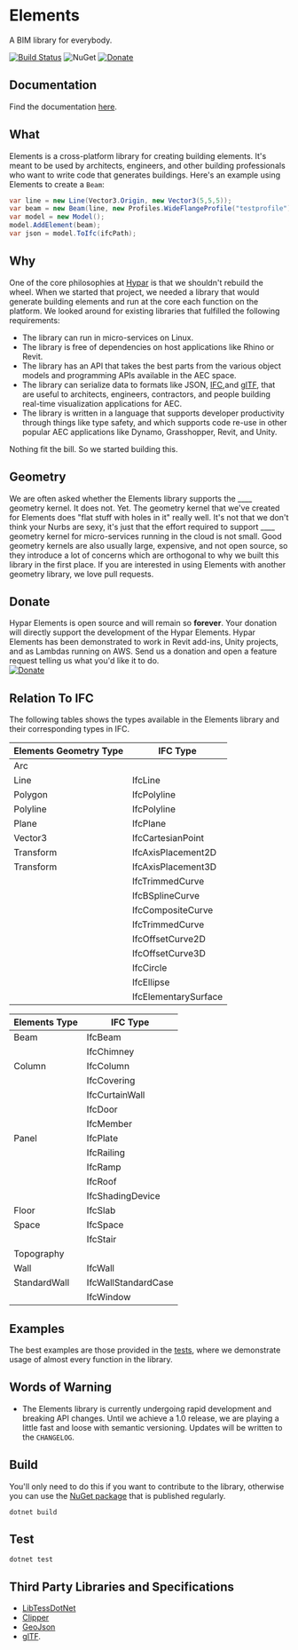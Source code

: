 # Elements
A BIM library for everybody.

[![Build Status](https://travis-ci.org/hypar-io/elements.svg?branch=master)](https://travis-ci.org/hypar-io/elements)
![NuGet](https://img.shields.io/nuget/v/Hypar.Elements.svg)
[![Donate](https://img.shields.io/badge/Donate-PayPal-green.svg)](https://www.paypal.com/cgi-bin/webscr?cmd=_s-xclick&hosted_button_id=3HBW7BYRSBZYE)

## Documentation
Find the documentation [here](https://hypar-io.github.io/Elements/index.html).

## What
Elements is a cross-platform library for creating building elements. It's meant to be used by architects, engineers, and other building professionals who want to write code that generates buildings. Here's an example using Elements to create a `Beam`:
```c#
var line = new Line(Vector3.Origin, new Vector3(5,5,5));
var beam = new Beam(line, new Profiles.WideFlangeProfile("testprofile"));
var model = new Model();
model.AddElement(beam);
var json = model.ToIfc(ifcPath);
```

## Why
One of the core philosophies at [Hypar](https://www.hypar.io) is that we shouldn't rebuild the wheel. When we started that project, we needed a library that would generate building elements and run at the core each function on the platform. We looked around for existing libraries that fulfilled the following requirements:
- The library can run in micro-services on Linux.
- The library is free of dependencies on host applications like Rhino or Revit.
- The library has an API that takes the best parts from the various object models and programming APIs available in the AEC space.
- The library can serialize data to formats like JSON, [IFC](https://www.buildingsmart.org/about/what-is-openbim/ifc-introduction/),and [glTF](https://www.khronos.org/gltf/), that are useful to architects, engineers, contractors, and people building real-time visualization applications for AEC.
- The library is written in a language that supports developer productivity through things like type safety, and which supports code re-use in other popular AEC applications like Dynamo, Grasshopper, Revit, and Unity.

Nothing fit the bill. So we started building this. 

## Geometry
We are often asked whether the Elements library supports the ____ geometry kernel. It does not. Yet. The geometry kernel that we've created for Elements does "flat stuff with holes in it" really well. It's not that we don't think your Nurbs are sexy, it's just that the effort required to support ____ geometry kernel for micro-services running in the cloud is not small. Good geometry kernels are also usually large, expensive, and not open source, so they introduce a lot of concerns which are orthogonal to why we built this library in the first place. If you are interested in using Elements with another geometry library, we love pull requests.

## Donate
Hypar Elements is open source and will remain so **forever**. Your donation will directly support the development of the Hypar Elements. Hypar Elements has been demonstrated to work in Revit add-ins, Unity projects, and as Lambdas running on AWS. Send us a donation and open a feature request telling us what you'd like it to do.  
[![Donate](https://img.shields.io/badge/Donate-PayPal-green.svg)](https://www.paypal.com/cgi-bin/webscr?cmd=_s-xclick&hosted_button_id=3HBW7BYRSBZYE)

## Relation To IFC
The following tables shows the types available in the Elements library and their corresponding types in IFC.

|Elements Geometry Type|IFC Type|
|--|--|
|Arc|
|Line|IfcLine|
|Polygon|IfcPolyline|
|Polyline|IfcPolyline|
|Plane|IfcPlane|
|Vector3|IfcCartesianPoint|
|Transform|IfcAxisPlacement2D|
|Transform|IfcAxisPlacement3D|
||IfcTrimmedCurve|
||IfcBSplineCurve|
||IfcCompositeCurve|
||IfcTrimmedCurve|
||IfcOffsetCurve2D|
||IfcOffsetCurve3D|
||IfcCircle|
||IfcEllipse|
||IfcElementarySurface|

|Elements Type|IFC Type|
|--|--|
|Beam|IfcBeam|
||IfcChimney|
|Column|IfcColumn|
||IfcCovering|
||IfcCurtainWall|
||IfcDoor|
||IfcMember|
|Panel|IfcPlate|
||IfcRailing|
||IfcRamp|
||IfcRoof|
||IfcShadingDevice|
|Floor|IfcSlab|
|Space|IfcSpace|
||IfcStair|
|Topography||
|Wall|IfcWall|
|StandardWall|IfcWallStandardCase|
||IfcWindow|

## Examples
The best examples are those provided in the [tests](https://github.com/hypar-io/elements/tree/master/csharp/test), where we demonstrate usage of almost every function in the library.

## Words of Warning
- The Elements library is currently undergoing rapid development and breaking API changes. Until we achieve a 1.0 release, we are playing a little fast and loose with semantic versioning. Updates will be written to the `CHANGELOG`.

## Build
You'll only need to do this if you want to contribute to the library, otherwise you can use the [NuGet package](https://www.nuget.org/) that is published regularly.

```
dotnet build
```

## Test
```
dotnet test
```

## Third Party Libraries and Specifications

- [LibTessDotNet](https://github.com/speps/LibTessDotNet)  
- [Clipper](http://www.angusj.com/delphi/clipper.php)
- [GeoJson](http://geojson.org/)
- [glTF](https://www.khronos.org/gltf/).
